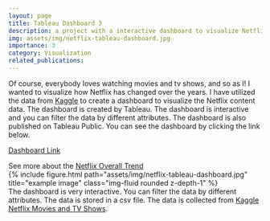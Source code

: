 ```yaml
---
layout: page
title: Tableau Dashboard 3
description: a project with a interactive dashboard to visualize Netflix content data
img: assets/img/netflix-tableau-dashboard.jpg
importance: 3
category: Visualization
related_publications:
---
```


Of course, everybody loves watching movies and tv shows, and so as I! I wanted to visualize how Netflix has changed over the years. I have utilized the data from <a href="https://www.kaggle.com/shivamb/netflix-shows">Kaggle</a> to create a dashboard to visualize the Netflix content data. The dashboard is created by Tableau. The dashboard is interactive and you can filter the data by different attributes. The dashboard is also published on Tableau Public. You can see the dashboard by clicking the link below.

<a href="https://public.tableau.com/views/Netflix_overall_trend/Netflixdashboard?:language=en-US&:display_count=n&:origin=viz_share_link">Dashboard Link</a>

<div class="caption">
    See more about the <a href="https://public.tableau.com/views/Netflix_overall_trend/Netflixdashboard?:language=en-US&:display_count=n&:origin=viz_share_link">Netflix Overall Trend</a>
</div>
<div class="row">
    <div class="col-sm mt-3 mt-md-0">
        {% include figure.html path="assets/img/netflix-tableau-dashboard.jpg" title="example image" class="img-fluid rounded z-depth-1" %}
    </div>
</div>
<div class="caption">
    The dashboard is very interactive. You can filter the data by different attributes.
    The data is stored in a csv file. The data is collected from <a href="https://www.kaggle.com/shivamb/netflix-shows">Kaggle Netflix Movies and TV Shows</a>.
</div>